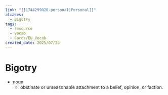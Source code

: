 ```yaml
---
link: "[[1744299820-personal|Personal]]"
aliases:
  - Bigotry
tags:
  - resource
  - vocab
  - Cards/EN_Vocab
created_date: 2025/07/26
---
```

# Bigotry
- noun
	- obstinate or unreasonable attachment to a belief, opinion, or faction.